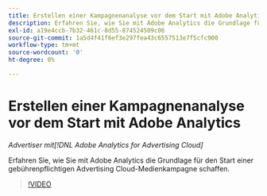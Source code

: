 ```yaml
---
title: Erstellen einer Kampagnenanalyse vor dem Start mit Adobe Analytics
description: Erfahren Sie, wie Sie mit Adobe Analytics die Grundlage für den Start einer gebührenpflichtigen Advertising Cloud-Medienkampagne schaffen.
exl-id: a19e4ccb-7b32-461c-8d55-874524509c06
source-git-commit: 1a5d4f41f6ef3e297fea43c6557513e7f5cfc900
workflow-type: tm+mt
source-wordcount: '0'
ht-degree: 0%

---
```


# Erstellen einer Kampagnenanalyse vor dem Start mit Adobe Analytics

*Advertiser mit[!DNL Adobe Analytics for Advertising Cloud]*

Erfahren Sie, wie Sie mit Adobe Analytics die Grundlage für den Start einer gebührenpflichtigen Advertising Cloud-Medienkampagne schaffen.

>[!VIDEO](https://video.tv.adobe.com/v/33501)
